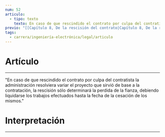 ```yaml
---
num: 52
articulo:
  - tipo: texto
    texto: En caso de que rescindido el contrato por culpa del contratista la administración resolviera variar el proyecto que sirvió de base a la contratación, la rescisión sólo determinará la perdida de la fianza, debiendo liquidarse los trabajos efectuados hasta la fecha de la cesación de los mismos.
previo: "[[Capítulo 8, De la rescisión del contrato|Capítulo 8, De la rescisión del contrato]]"
tags:
  - carrera/ingeniería-electrónica/legal/articulo
---
```

# Artículo
---
"En caso de que rescindido el contrato por culpa del contratista la administración resolviera variar el proyecto que sirvió de base a la contratación, la rescisión sólo determinará la perdida de la fianza, debiendo liquidarse los trabajos efectuados hasta la fecha de la cesación de los mismos."

# Interpretación
---
